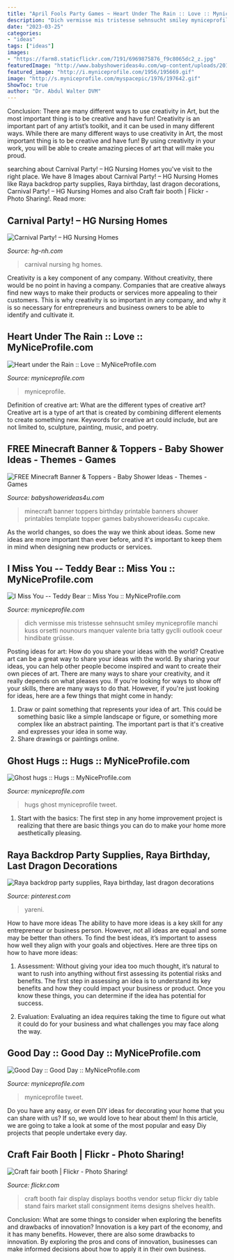 ```yaml
---
title: "April Fools Party Games ~ Heart Under The Rain :: Love :: Myniceprofile.com"
description: "Dich vermisse mis tristesse sehnsucht smiley myniceprofile manchi kuss orsetti nounours manquer valente bria tatty gyclli outlook coeur hindibate grüsse"
date: "2023-03-25"
categories:
- "ideas"
tags: ["ideas"]
images:
- "https://farm8.staticflickr.com/7191/6969875876_f9c8065dc2_z.jpg"
featuredImage: "http://www.babyshowerideas4u.com/wp-content/uploads/2014/04/8-723x1024.png"
featured_image: "http://i.myniceprofile.com/1956/195669.gif"
image: "http://s.myniceprofile.com/myspacepic/1976/197642.gif"
ShowToc: true
author: "Dr. Abdul Walter DVM"
---
```



Conclusion: There are many different ways to use creativity in Art, but the most important thing is to be creative and have fun!
Creativity is an important part of any artist’s toolkit, and it can be used in many different ways. While there are many different ways to use creativity in Art, the most important thing is to be creative and have fun! By using creativity in your work, you will be able to create amazing pieces of art that will make you proud.

	

		
searching about Carnival Party! – HG Nursing Homes you've visit to the right place. We have 8 Images about Carnival Party! – HG Nursing Homes like Raya backdrop party supplies, Raya birthday, last dragon decorations, Carnival Party! – HG Nursing Homes and also Craft fair booth | Flickr - Photo Sharing!. Read more:
		
    
## Carnival Party! – HG Nursing Homes

<img loading=lazy src="https://www.hg-nh.com/wp-content/uploads/2016/05/0513161430_resized.jpg" onerror="this.onerror=null;this.src='https://tse3.mm.bing.net/th?id=OIP.rptcWAsHxBAppGVMABbmQgHaNK&amp;pid=15.1';" alt="Carnival Party! – HG Nursing Homes">

_Source: hg-nh.com_

>carnival nursing hg homes. 

	

Creativity is a key component of any company. Without creativity, there would be no point in having a company. Companies that are creative always find new ways to make their products or services more appealing to their customers. This is why creativity is so important in any company, and why it is so necessary for entrepreneurs and business owners to be able to identify and cultivate it.

    
## Heart Under The Rain :: Love :: MyNiceProfile.com

<img loading=lazy src="http://i.myniceprofile.com/1956/195669.gif" onerror="this.onerror=null;this.src='https://tse4.mm.bing.net/th?id=OIP.DvVG3gLGGVrMuyk0QCgOlAAAAA&amp;pid=15.1';" alt="Heart under the Rain :: Love :: MyNiceProfile.com">

_Source: myniceprofile.com_

>myniceprofile. 

	

Definition of creative art: What are the different types of creative art?
Creative art is a type of art that is created by combining different elements to create something new. Keywords for creative art could include, but are not limited to, sculpture, painting, music, and poetry.

    
## FREE Minecraft Banner &amp; Toppers - Baby Shower Ideas - Themes - Games

<img loading=lazy src="http://www.babyshowerideas4u.com/wp-content/uploads/2014/04/8-723x1024.png" onerror="this.onerror=null;this.src='https://tse1.mm.bing.net/th?id=OIP.8ohlqQLDt6WE0FX9ZvbPLQHaKf&amp;pid=15.1';" alt="FREE Minecraft Banner &amp; Toppers - Baby Shower Ideas - Themes - Games">

_Source: babyshowerideas4u.com_

>minecraft banner toppers birthday printable banners shower printables template topper games babyshowerideas4u cupcake. 

	

As the world changes, so does the way we think about ideas. Some new ideas are more important than ever before, and it's important to keep them in mind when designing new products or services.

    
## I Miss You -- Teddy Bear :: Miss You :: MyNiceProfile.com

<img loading=lazy src="http://s.myniceprofile.com/myspacepic/1927/192799.gif" onerror="this.onerror=null;this.src='https://tse4.mm.bing.net/th?id=OIP.jmQzA2W9Sb1tntHI-QEPQQAAAA&amp;pid=15.1';" alt="I Miss You -- Teddy Bear :: Miss You :: MyNiceProfile.com">

_Source: myniceprofile.com_

>dich vermisse mis tristesse sehnsucht smiley myniceprofile manchi kuss orsetti nounours manquer valente bria tatty gyclli outlook coeur hindibate grüsse. 

	

Posting ideas for art: How do you share your ideas with the world?
Creative art can be a great way to share your ideas with the world. By sharing your ideas, you can help other people become inspired and want to create their own pieces of art. There are many ways to share your creativity, and it really depends on what pleases you. If you're looking for ways to show off your skills, there are many ways to do that. However, if you're just looking for ideas, here are a few things that might come in handy: 
1) Draw or paint something that represents your idea of art. This could be something basic like a simple landscape or figure, or something more complex like an abstract painting. The important part is that it's creative and expresses your idea in some way. 
2) Share drawings or paintings online.

    
## Ghost Hugs :: Hugs :: MyNiceProfile.com

<img loading=lazy src="http://s.myniceprofile.com/myspacepic/1820/182030.jpg" onerror="this.onerror=null;this.src='https://tse2.mm.bing.net/th?id=OIP.Noasfno6TgHcqnoPML77cQHaRL&amp;pid=15.1';" alt="Ghost hugs :: Hugs :: MyNiceProfile.com">

_Source: myniceprofile.com_

>hugs ghost myniceprofile tweet. 

	

1. Start with the basics: The first step in any home improvement project is realizing that there are basic things you can do to make your home more aesthetically pleasing.

    
## Raya Backdrop Party Supplies, Raya Birthday, Last Dragon Decorations

<img loading=lazy src="https://i.pinimg.com/736x/6b/fa/39/6bfa39f4c518fad7315419b877387dc5.jpg" onerror="this.onerror=null;this.src='https://tse3.mm.bing.net/th?id=OIP.Dm2AWRH5nVmhlpWcZv0tEwHaFi&amp;pid=15.1';" alt="Raya backdrop party supplies, Raya birthday, last dragon decorations">

_Source: pinterest.com_

>yareni. 

	

How to have more ideas
The ability to have more ideas is a key skill for any entrepreneur or business person. However, not all ideas are equal and some may be better than others. To find the best ideas, it’s important to assess how well they align with your goals and objectives. Here are three tips on how to have more ideas:
1. Assessment: Without giving your idea too much thought, it’s natural to want to rush into anything without first assessing its potential risks and benefits. The first step in assessing an idea is to understand its key benefits and how they could impact your business or product. Once you know these things, you can determine if the idea has potential for success.

2. Evaluation: Evaluating an idea requires taking the time to figure out what it could do for your business and what challenges you may face along the way.

    
## Good Day :: Good Day :: MyNiceProfile.com

<img loading=lazy src="http://s.myniceprofile.com/myspacepic/1976/197642.gif" onerror="this.onerror=null;this.src='https://tse2.mm.bing.net/th?id=OIP.od-3Hr_YpznieW29Pd3x2wHaKX&amp;pid=15.1';" alt="Good Day :: Good Day :: MyNiceProfile.com">

_Source: myniceprofile.com_

>myniceprofile tweet. 

	

Do you have any easy, or even DIY ideas for decorating your home that you can share with us? If so, we would love to hear about them! In this article, we are going to take a look at some of the most popular and easy Diy projects that people undertake every day.

    
## Craft Fair Booth | Flickr - Photo Sharing!

<img loading=lazy src="https://farm8.staticflickr.com/7191/6969875876_f9c8065dc2_z.jpg" onerror="this.onerror=null;this.src='https://tse1.mm.bing.net/th?id=OIP.ZUW2xHqgu632eJvP5S9EnQAAAA&amp;pid=15.1';" alt="Craft fair booth | Flickr - Photo Sharing!">

_Source: flickr.com_

>craft booth fair display displays booths vendor setup flickr diy table stand fairs market stall consignment items designs shelves health. 

	

Conclusion: What are some things to consider when exploring the benefits and drawbacks of innovation?
Innovation is a key part of the economy, and it has many benefits. However, there are also some drawbacks to innovation. By exploring the pros and cons of innovation, businesses can make informed decisions about how to apply it in their own business.

